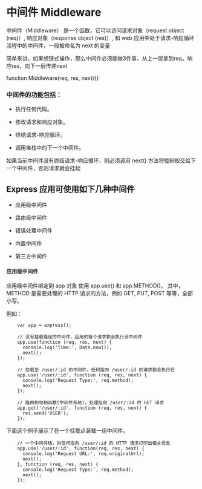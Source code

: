 # 中间件 Middleware

中间件（Middleware） 是一个函数，它可以访问请求对象（request object (req)）, 响应对象（response object (res)）, 和 web 应用中处于请求-响应循环流程中的中间件，一般被命名为 next 的变量

简单来讲，如果想链式操作，那么中间件必须能做3件事，从上一层拿到req，响应res，向下一层传递next

function Middleware(req, res, next){}


### 中间件的功能包括：

- 执行任何代码。

- 修改请求和响应对象。

- 终结请求-响应循环。

- 调用堆栈中的下一个中间件。

如果当前中间件没有终结请求-响应循环，则必须调用 next() 方法将控制权交给下一个中间件，否则请求就会挂起



## Express 应用可使用如下几种中间件

- 应用级中间件

- 路由级中间件

- 错误处理中间件

- 内置中间件

- 第三方中间件



#### 应用级中间件

应用级中间件绑定到 app 对象 使用 app.use() 和 app.METHOD()， 其中， METHOD 是需要处理的 HTTP 请求的方法，例如 GET, PUT, POST 等等，全部小写。

例如：

```
	var app = express();

	// 没有挂载路径的中间件，应用的每个请求都会执行该中间件
	app.use(function (req, res, next) {
	  console.log('Time:', Date.now());
	  next();
	});

	// 挂载至 /user/:id 的中间件，任何指向 /user/:id 的请求都会执行它
	app.use('/user/:id', function (req, res, next) {
	  console.log('Request Type:', req.method);
	  next();
	});

	// 路由和句柄函数(中间件系统)，处理指向 /user/:id 的 GET 请求
	app.get('/user/:id', function (req, res, next) {
	  res.send('USER');
	});
```

下面这个例子展示了在一个挂载点装载一组中间件。

```
	// 一个中间件栈，对任何指向 /user/:id 的 HTTP 请求打印出相关信息
	app.use('/user/:id', function(req, res, next) {
	  console.log('Request URL:', req.originalUrl);
	  next();
	}, function (req, res, next) {
	  console.log('Request Type:', req.method);
	  next();
	});
```
